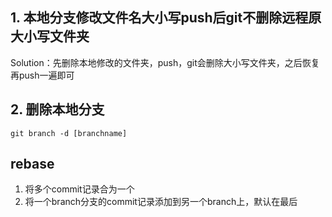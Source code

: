 ## 1. 本地分支修改文件名大小写push后git不删除远程原大小写文件夹
Solution：先删除本地修改的文件夹，push，git会删除大小写文件夹，之后恢复再push一遍即可

## 2. 删除本地分支
```
git branch -d [branchname]
```

## rebase
1. 将多个commit记录合为一个  
2. 将一个branch分支的commit记录添加到另一个branch上，默认在最后
